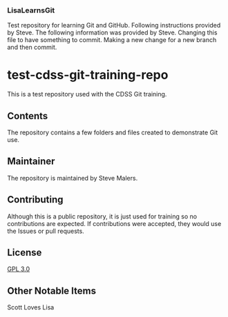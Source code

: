 ### LisaLearnsGit ###
Test repository for learning Git and GitHub. Following instructions provided by Steve.
The following information was provided by Steve.
Changing this file to have something to commit.
Making a new change for a new branch and then commit.

# test-cdss-git-training-repo #

This is a test repository used with the CDSS Git training.

## Contents ##

The repository contains a few folders and files created to demonstrate Git use.

## Maintainer ##

The repository is maintained by Steve Malers.

## Contributing ##

Although this is a public repository, it is just used for training so no contributions are expected.
If contributions were accepted, they would use the Issues or pull requests.

## License ##

[GPL 3.0](https://github.com/smalers/test-cdss-git-training-repo/blob/master/LICENSE)

## Other Notable Items ##
Scott Loves Lisa
